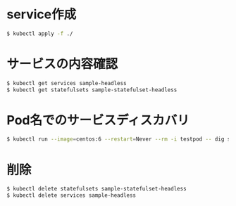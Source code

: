 # service作成
```bash
$ kubectl apply -f ./
```

# サービスの内容確認
```bash
$ kubectl get services sample-headless
$ kubectl get statefulsets sample-statefulset-headless
```

# Pod名でのサービスディスカバリ
```bash
$ kubectl run --image=centos:6 --restart=Never --rm -i testpod -- dig sample-statefulset-headless-0.sample-headless.default.svc.cluster.local
```

# 削除
```bash
$ kubectl delete statefulsets sample-statefulset-headless
$ kubectl delete services sample-headless
```